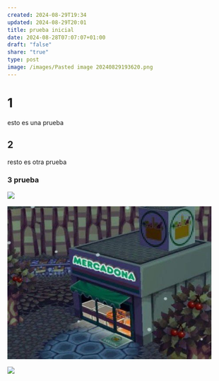 ```yaml
---
created: 2024-08-29T19:34
updated: 2024-08-29T20:01
title: prueba inicial
date: 2024-08-28T07:07:07+01:00
draft: "false"
share: "true"
type: post
image: /images/Pasted image 20240829193620.png
---
```



# 1

esto es una prueba


## 2

resto es otra prueba 


### 3 prueba 


![](Pasted%20image%2020240829200133.png)

![animall crossing mercadona](images/Pasted%20image%2020240829193620.png)




![](images/Pasted%20image%2020240829200141.png)